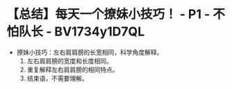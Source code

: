 # 【总结】每天一个撩妹小技巧！ - P1 - 不怕队长 - BV1734y1D7QL

-   撩妹小技巧：左右肩肩膀的长宽相同，科学角度解释。
    1.  左右肩肩膀的宽度和长度相同。
    2.  重复解释左右肩肩膀的相同特点。
    3.  结束语，不需要理解。